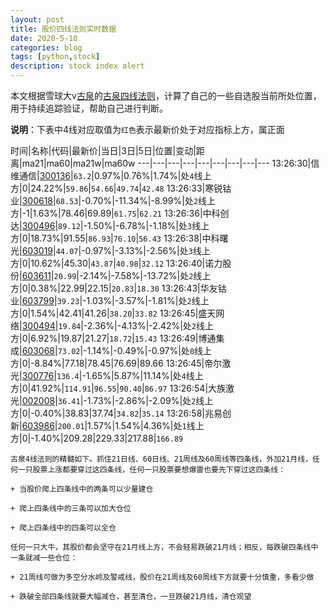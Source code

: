 ```yaml
---
layout: post
title: 股价四线法则实时数据
date: 2020-5-10
categories: blog
tags: [python,stock]
description: stock index alert
---
```



本文根据雪球大v[古泉](https://xueqiu.com/u/7148646888)的[古泉四线法则](https://xueqiu.com/7148646888/130498192)，计算了自己的一些自选股当前所处位置，用于持续追踪验证，帮助自己进行判断。

**说明**：下表中4线对应取值为`红色`表示最新价处于对应指标上方，属正面

时间|名称|代码|最新价|当日|3日|5日|位置|变动|距离|ma21|ma60|ma21w|ma60w
---|---|---|---|---|---|---|---|---
13:26:30|信维通信|[300136](https://xueqiu.com/S/SZ300136)|`63.2`|0.97%|0.76%|1.74%|处`4`线上方|0|24.22%|`59.86`|`54.66`|`49.74`|`42.48`
13:26:33|寒锐钴业|[300618](https://xueqiu.com/S/SZ300618)|`68.53`|-0.70%|-11.34%|-8.99%|处`2`线上方|-1|1.63%|78.46|69.89|`61.75`|`62.21`
13:26:36|中科创达|[300496](https://xueqiu.com/S/SZ300496)|`89.12`|-1.50%|-6.78%|-1.18%|处`3`线上方|0|18.73%|91.55|`86.93`|`76.10`|`56.43`
13:26:38|中科曙光|[603019](https://xueqiu.com/S/SH603019)|`44.07`|-0.97%|-3.13%|-2.56%|处`3`线上方|0|10.62%|45.30|`43.87`|`40.98`|`32.12`
13:26:40|诺力股份|[603611](https://xueqiu.com/S/SH603611)|`20.99`|-2.14%|-7.58%|-13.72%|处`2`线上方|0|0.38%|22.99|22.15|`20.83`|`18.30`
13:26:43|华友钴业|[603799](https://xueqiu.com/S/SH603799)|`39.23`|-1.03%|-3.57%|-1.81%|处`2`线上方|0|1.54%|42.41|41.26|`38.20`|`33.82`
13:26:45|盛天网络|[300494](https://xueqiu.com/S/SZ300494)|`19.84`|-2.36%|-4.13%|-2.42%|处`2`线上方|0|6.92%|19.87|21.27|`18.72`|`15.43`
13:26:49|博通集成|[603068](https://xueqiu.com/S/SH603068)|`73.02`|-1.14%|-0.49%|-0.97%|处`0`线上方|0|-8.84%|77.18|78.45|76.69|89.66
13:26:45|帝尔激光|[300776](https://xueqiu.com/S/SZ300776)|`136.4`|-1.65%|5.87%|11.14%|处`4`线上方|0|41.92%|`114.91`|`96.55`|`90.40`|`86.97`
13:26:54|大族激光|[002008](https://xueqiu.com/S/SZ002008)|`36.41`|-1.73%|-2.86%|-2.09%|处`2`线上方|0|-0.40%|38.83|37.74|`34.82`|`35.14`
13:26:58|兆易创新|[603986](https://xueqiu.com/S/SH603986)|`200.01`|1.57%|1.54%|4.36%|处`1`线上方|0|-1.40%|209.28|229.33|217.88|`166.89`

```
古泉4线法则的精髓如下。抓住21日线、60日线、21周线及60周线等四条线，外加21月线，任何一只股票上涨都要穿过这四条线，任何一只股票要想爆雷也要先下穿过这四条线：

+ 当股价爬上四条线中的两条可以少量建仓

+ 爬上四条线中的三条可以加大仓位

+ 爬上四条线中的四条可以全仓

任何一只大牛，其股价都会坚守在21月线上方，不会轻易跌破21月线；相反，每跌破四条线中一条就减一些仓位：

+ 21周线可做为多空分水岭及警戒线，股价在21周线及60周线下方就要十分慎重，多看少做

+ 跌破全部四条线就要大幅减仓，甚至清仓，一旦跌破21月线，清仓观望
```